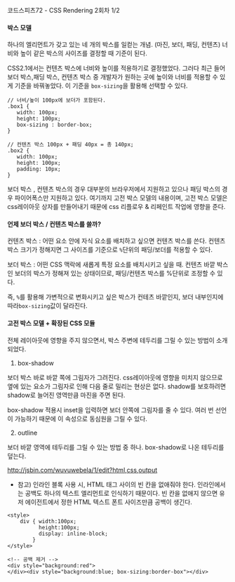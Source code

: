 코드스피츠72 - CSS Rendering 2회차 1/2

#### 박스 모델 
 하나의 엘리먼트가 갖고 있는 네 개의 박스를 일컫는 개념. (마진, 보더, 패딩, 컨텐츠) 너비와 높이 같은 박스의 사이즈를 결정할 때 기준이 된다. 

CSS2.1에서는 컨텐츠 박스에 너비와 높이를 적용하기로 결정했었다.
그러다 최근 들어 보더 박스,패딩 박스, 컨텐츠 박스 중 개발자가 원하는 곳에 높이와 너비를 적용할 수 있게 기준을 바꿔놓았다. 이 기준을 `box-sizing`을 활용해 선택할 수 있다.
 
 ```
 // 너비/높이 100px에 보더가 포함된다.
.box1 {
    width: 100px;
    height: 100px;
    box-sizing : border-box;
 }

// 컨텐츠 박스 100px + 패딩 40px = 총 140px;
.box2 {
    width: 100px;
    height: 100px;
    padding: 10px;
 }
 ```
 보더 박스 , 컨텐츠 박스의 경우 대부분의 브라우저에서 지원하고 있으나 패딩 박스의 경우 파이어폭스만 지원하고 있다. 여기까지 고전 박스 모델의 내용이며, 고전 박스 모델은 css레이아웃 상자를 만들어내기 때문에 css 리플로우 & 리페인트 작업에 영향을 준다.

 #### 언제 보더 박스 / 컨텐츠 박스를 쓸까? 
 컨텐츠 박스 : 어떤 요소 안에 자식 요소를 배치하고 싶으면 컨텐츠 박스를 쓴다. 컨텐츠 박스 크기가 정해지면 그 사이즈를 기준으로 `%`단위의 패딩/보더를 적용할 수 있다.

 보더 박스 : 어떤 CSS 맥락에 새롭게 특정 요소를 배치시키고 싶을 때. 컨텐츠 바깥 박스인 보더의 박스가 정해져 있는 상태이므로, 패딩/컨텐츠 박스를 %단위로 조정할 수 있다.

 즉, `%`를 활용해 가변적으로 변화시키고 싶은 박스가 컨테츠 바깥인지, 보더 내부인지에 따라`box-sizing`값이 달라진다. 

 #### 고전 박스 모델 + 확장된 CSS 모듈
 전체 레이아웃에 영향을 주지 않으면서, 박스 주변에 테두리를 그릴 수 있는 방법이 소개되었다.

1. box-shadow

보더 박스 바로 바깥 쪽에 그림자가 그려진다.
 css레이아웃에 영향을 미치지 않으므로 옆에 있는 요소가 그림자로 인해 다음 줄로 밀리는 현상은 없다.
 shadow를 보호하려면 shadow로 늘어진 영역만큼 마진을 주면 된다.

 box-shadow 적용시 inset을 입력하면 보더 안쪽에 그림자를 줄 수 있다.
 여러 번 선언이 가능하기 때문에 이 속성으로 동심원을 그릴 수 있다.

2. outline

 보더 바깥 영역에 테두리를 그릴 수 있는 방법 중 하나. box-shadow로 나온 테두리를 덮는다.

http://jsbin.com/wuvuwebela/1/edit?html,css,output

* 참고) 인라인 블록 사용 시, HTML 태그 사이의 빈 칸을 없애줘야 한다. 인라인에서는 공백도 하나의 텍스트 엘리먼트로 인식하기 때문이다. 빈 칸을 없애지 않으면 유저 에이전트에서 정한 HTML 텍스트 폰트 사이즈만큼 공백이 생긴다.
```
<style>
    div { width:100px; 
          height:100px;
          display: inline-block;
        }
</style>

<!-- 공백 제거 -->
<div style="background:red">
</div><div style="background:blue; box-sizing:border-box"></div>
```